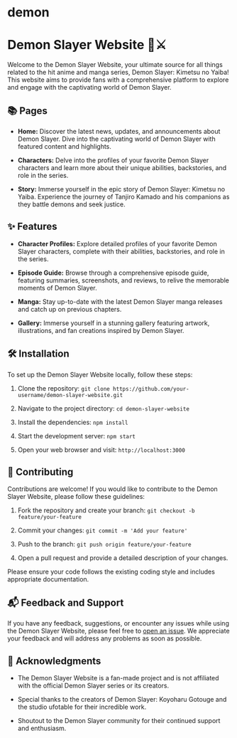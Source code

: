 # demon
# Demon Slayer Website 🌙⚔️

Welcome to the Demon Slayer Website, your ultimate source for all things related to the hit anime and manga series, Demon Slayer: Kimetsu no Yaiba! This website aims to provide fans with a comprehensive platform to explore and engage with the captivating world of Demon Slayer.

## 📚 Pages

- **Home:** Discover the latest news, updates, and announcements about Demon Slayer. Dive into the captivating world of Demon Slayer with featured content and highlights.

- **Characters:** Delve into the profiles of your favorite Demon Slayer characters and learn more about their unique abilities, backstories, and role in the series.

- **Story:** Immerse yourself in the epic story of Demon Slayer: Kimetsu no Yaiba. Experience the journey of Tanjiro Kamado and his companions as they battle demons and seek justice.

## ✨ Features

- **Character Profiles:** Explore detailed profiles of your favorite Demon Slayer characters, complete with their abilities, backstories, and role in the series.

- **Episode Guide:** Browse through a comprehensive episode guide, featuring summaries, screenshots, and reviews, to relive the memorable moments of Demon Slayer.

- **Manga:** Stay up-to-date with the latest Demon Slayer manga releases and catch up on previous chapters.

- **Gallery:** Immerse yourself in a stunning gallery featuring artwork, illustrations, and fan creations inspired by Demon Slayer.

## 🛠️ Installation

To set up the Demon Slayer Website locally, follow these steps:

1. Clone the repository: `git clone https://github.com/your-username/demon-slayer-website.git`

2. Navigate to the project directory: `cd demon-slayer-website`

3. Install the dependencies: `npm install`

4. Start the development server: `npm start`

5. Open your web browser and visit: `http://localhost:3000`

## 🤝 Contributing

Contributions are welcome! If you would like to contribute to the Demon Slayer Website, please follow these guidelines:

1. Fork the repository and create your branch: `git checkout -b feature/your-feature`

2. Commit your changes: `git commit -m 'Add your feature'`

3. Push to the branch: `git push origin feature/your-feature`

4. Open a pull request and provide a detailed description of your changes.

Please ensure your code follows the existing coding style and includes appropriate documentation.

## 📬 Feedback and Support

If you have any feedback, suggestions, or encounter any issues while using the Demon Slayer Website, please feel free to [open an issue](https://github.com/your-username/demon-slayer-website/issues). We appreciate your feedback and will address any problems as soon as possible.

## 🙏 Acknowledgments

- The Demon Slayer Website is a fan-made project and is not affiliated with the official Demon Slayer series or its creators.

- Special thanks to the creators of Demon Slayer: Koyoharu Gotouge and the studio ufotable for their incredible work.

- Shoutout to the Demon Slayer community for their continued support and enthusiasm.